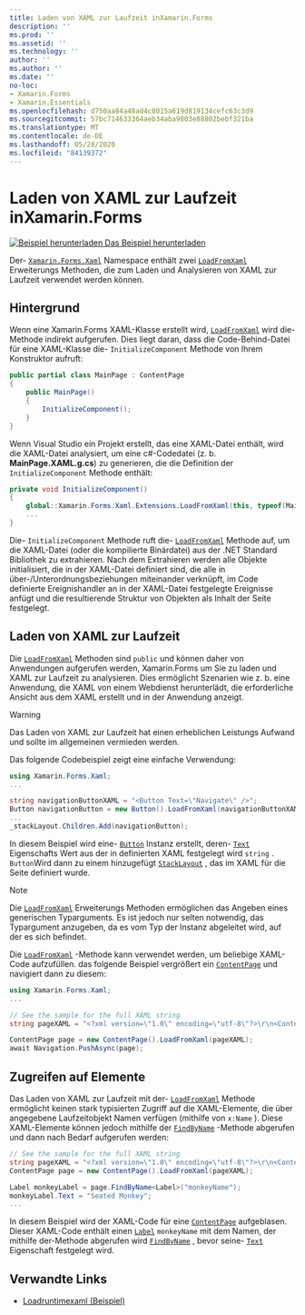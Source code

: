 ```yaml
---
title: Laden von XAML zur Laufzeit inXamarin.Forms
description: ''
ms.prod: ''
ms.assetid: ''
ms.technology: ''
author: ''
ms.author: ''
ms.date: ''
no-loc:
- Xamarin.Forms
- Xamarin.Essentials
ms.openlocfilehash: d750aa84a48ad4c8015a619d819134cefc63c3d9
ms.sourcegitcommit: 57bc714633364aeb34aba9803e88802bebf321ba
ms.translationtype: MT
ms.contentlocale: de-DE
ms.lasthandoff: 05/28/2020
ms.locfileid: "84139372"
---
```

# <a name="loading-xaml-at-runtime-in-xamarinforms"></a>Laden von XAML zur Laufzeit inXamarin.Forms

[![Beispiel herunterladen](~/media/shared/download.png) Das Beispiel herunterladen](https://docs.microsoft.com/samples/xamarin/xamarin-forms-samples/xaml-loadruntimexaml)

Der- [`Xamarin.Forms.Xaml`](xref:Xamarin.Forms.Xaml) Namespace enthält zwei [`LoadFromXaml`](xref:Xamarin.Forms.Xaml.Extensions.LoadFromXaml*) Erweiterungs Methoden, die zum Laden und Analysieren von XAML zur Laufzeit verwendet werden können.

## <a name="background"></a>Hintergrund

Wenn eine Xamarin.Forms XAML-Klasse erstellt wird, [`LoadFromXaml`](xref:Xamarin.Forms.Xaml.Extensions.LoadFromXaml*) wird die-Methode indirekt aufgerufen. Dies liegt daran, dass die Code-Behind-Datei für eine XAML-Klasse die- `InitializeComponent` Methode von Ihrem Konstruktor aufruft:

```csharp
public partial class MainPage : ContentPage
{
    public MainPage()
    {
        InitializeComponent();
    }
}
```

Wenn Visual Studio ein Projekt erstellt, das eine XAML-Datei enthält, wird die XAML-Datei analysiert, um eine c#-Codedatei (z. b. **MainPage.XAML.g.cs**) zu generieren, die die Definition der `InitializeComponent` Methode enthält:

```csharp
private void InitializeComponent()
{
    global::Xamarin.Forms.Xaml.Extensions.LoadFromXaml(this, typeof(MainPage));
    ...
}
```

Die- `InitializeComponent` Methode ruft die- [`LoadFromXaml`](xref:Xamarin.Forms.Xaml.Extensions.LoadFromXaml*) Methode auf, um die XAML-Datei (oder die kompilierte Binärdatei) aus der .NET Standard Bibliothek zu extrahieren. Nach dem Extrahieren werden alle Objekte initialisiert, die in der XAML-Datei definiert sind, die alle in über-/Unterordnungsbeziehungen miteinander verknüpft, im Code definierte Ereignishandler an in der XAML-Datei festgelegte Ereignisse anfügt und die resultierende Struktur von Objekten als Inhalt der Seite festgelegt.

## <a name="loading-xaml-at-runtime"></a>Laden von XAML zur Laufzeit

Die [`LoadFromXaml`](xref:Xamarin.Forms.Xaml.Extensions.LoadFromXaml*) Methoden sind `public` und können daher von Anwendungen aufgerufen werden, Xamarin.Forms um Sie zu laden und XAML zur Laufzeit zu analysieren. Dies ermöglicht Szenarien wie z. b. eine Anwendung, die XAML von einem Webdienst herunterlädt, die erforderliche Ansicht aus dem XAML erstellt und in der Anwendung anzeigt.

> [!WARNING]
> Das Laden von XAML zur Laufzeit hat einen erheblichen Leistungs Aufwand und sollte im allgemeinen vermieden werden.

Das folgende Codebeispiel zeigt eine einfache Verwendung:

```csharp
using Xamarin.Forms.Xaml;
...

string navigationButtonXAML = "<Button Text=\"Navigate\" />";
Button navigationButton = new Button().LoadFromXaml(navigationButtonXAML);
...
_stackLayout.Children.Add(navigationButton);
```

In diesem Beispiel wird eine- [`Button`](xref:Xamarin.Forms.Button) Instanz erstellt, deren- [`Text`](xref:Xamarin.Forms.Button.Text) Eigenschafts Wert aus der in definierten XAML festgelegt wird `string` . `Button`Wird dann zu einem hinzugefügt [`StackLayout`](xref:Xamarin.Forms.StackLayout) , das im XAML für die Seite definiert wurde.

> [!NOTE]
> Die [`LoadFromXaml`](xref:Xamarin.Forms.Xaml.Extensions.LoadFromXaml*) Erweiterungs Methoden ermöglichen das Angeben eines generischen Typarguments. Es ist jedoch nur selten notwendig, das Typargument anzugeben, da es vom Typ der Instanz abgeleitet wird, auf der es sich befindet.

Die [`LoadFromXaml`](xref:Xamarin.Forms.Xaml.Extensions.LoadFromXaml*) -Methode kann verwendet werden, um beliebige XAML-Code aufzufüllen. das folgende Beispiel vergrößert ein [`ContentPage`](xref:Xamarin.Forms.ContentPage) und navigiert dann zu diesem:

```csharp
using Xamarin.Forms.Xaml;
...

// See the sample for the full XAML string
string pageXAML = "<?xml version=\"1.0\" encoding=\"utf-8\"?>\r\n<ContentPage xmlns=\"http://xamarin.com/schemas/2014/forms\"\nxmlns:x=\"http://schemas.microsoft.com/winfx/2009/xaml\"\nx:Class=\"LoadRuntimeXAML.CatalogItemsPage\"\nTitle=\"Catalog Items\">\n</ContentPage>";

ContentPage page = new ContentPage().LoadFromXaml(pageXAML);
await Navigation.PushAsync(page);
```

## <a name="accessing-elements"></a>Zugreifen auf Elemente

Das Laden von XAML zur Laufzeit mit der- [`LoadFromXaml`](xref:Xamarin.Forms.Xaml.Extensions.LoadFromXaml*) Methode ermöglicht keinen stark typisierten Zugriff auf die XAML-Elemente, die über angegebene Laufzeitobjekt Namen verfügen (mithilfe von `x:Name` ). Diese XAML-Elemente können jedoch mithilfe der [`FindByName`](xref:Xamarin.Forms.NameScopeExtensions.FindByName*) -Methode abgerufen und dann nach Bedarf aufgerufen werden:

```csharp
// See the sample for the full XAML string
string pageXAML = "<?xml version=\"1.0\" encoding=\"utf-8\"?>\r\n<ContentPage xmlns=\"http://xamarin.com/schemas/2014/forms\"\nxmlns:x=\"http://schemas.microsoft.com/winfx/2009/xaml\"\nx:Class=\"LoadRuntimeXAML.CatalogItemsPage\"\nTitle=\"Catalog Items\">\n<StackLayout>\n<Label x:Name=\"monkeyName\"\n />\n</StackLayout>\n</ContentPage>";
ContentPage page = new ContentPage().LoadFromXaml(pageXAML);

Label monkeyLabel = page.FindByName<Label>("monkeyName");
monkeyLabel.Text = "Seated Monkey";
...
```

In diesem Beispiel wird der XAML-Code für eine [`ContentPage`](xref:Xamarin.Forms.ContentPage) aufgeblasen. Dieser XAML-Code enthält einen [`Label`](xref:Xamarin.Forms.Label) `monkeyName` mit dem Namen, der mithilfe der-Methode abgerufen wird [`FindByName`](xref:Xamarin.Forms.NameScopeExtensions.FindByName*) , bevor seine- [`Text`](xref:Xamarin.Forms.Label.Text) Eigenschaft festgelegt wird.

## <a name="related-links"></a>Verwandte Links

- [Loadruntimexaml (Beispiel)](https://docs.microsoft.com/samples/xamarin/xamarin-forms-samples/xaml-loadruntimexaml)
